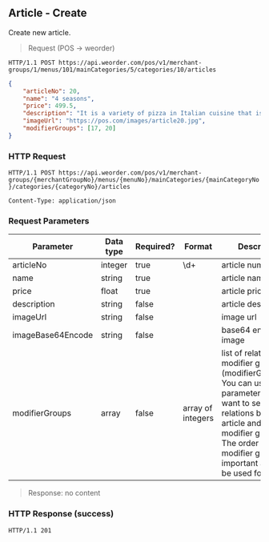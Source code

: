 ## Article - Create

Create new article.

> Request (POS -> weorder)

```
HTTP/1.1 POST https://api.weorder.com/pos/v1/merchant-groups/1/menus/101/mainCategories/5/categories/10/articles
```

```json
{
    "articleNo": 20,
    "name": "4 seasons",
    "price": 499.5,
    "description": "It is a variety of pizza in Italian cuisine that is prepared ...",
    "imageUrl": "https://pos.com/images/article20.jpg",
    "modifierGroups": [17, 20]
}
```

### HTTP Request

`HTTP/1.1 POST https://api.weorder.com/pos/v1/merchant-groups/{merchantGroupNo}/menus/{menuNo}/mainCategories/{mainCategoryNo}/categories/{categoryNo}/articles`

`Content-Type: application/json`

### Request Parameters

Parameter | Data type | Required? | Format | Description
--------- | --------- | --------- | ------ | -----------
articleNo | integer | true | \d+ | article number
name | string | true | | article name
price | float | true | | article price
description | string | false | | article description
imageUrl | string | false | | image url
imageBase64Encode | string | false | | base64 encoded image
modifierGroups | array | false | array of integers | list of related modifier groups (modifierGroupsNo). You can use this parameter if you want to set/update relations between article and its modifier groups. The order of passed modifier groups is important and will be used for sorting.

> Response: no content

### HTTP Response (success)

`HTTP/1.1 201`
